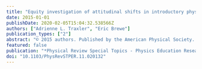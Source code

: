 ```yaml
---
title: "Equity investigation of attitudinal shifts in introductory physics"
date: 2015-01-01
publishDate: 2020-02-05T15:04:32.538566Z
authors: ["Adrienne L. Traxler", "Eric Brewe"]
publication_types: ["2"]
abstract: "© 2015 authors. Published by the American Physical Society. We report on seven years of attitudinal data using the Colorado Learning Attitudes about Science Survey from University Modeling Instruction (UMI) sections of introductory physics at Florida International University. University Modeling Instruction is a curricular and pedagogical transformation of introductory university physics that engages students in building and testing conceptual models in an integrated lab and lecture learning environment. This work expands upon previous studies that reported consistently positive attitude shifts in UMI courses; here, we disaggregate the data by gender and ethnicity to look for any disparities in the pattern of favorable shifts. We find that women and students from statistically underrepresented ethnic groups have gains that are comparable to those of men and students from well-represented ethnic groups on this attitudinal measure, and that this result holds even when interaction effects of gender and ethnicity are included. We conclude with suggestions for future work in UMI courses and for attitudinal equity investigations generally. We encourage researchers to expand their scope beyond simple performance gaps when considering equity concerns, and to avoid relying on a single measure to evaluate student success. Finally, we conjecture that students' social and academic networks are one means by which attitudinal and efficacy beliefs about the course are propagated."
featured: false
publication: "*Physical Review Special Topics - Physics Education Research*"
doi: "10.1103/PhysRevSTPER.11.020132"
---
```


